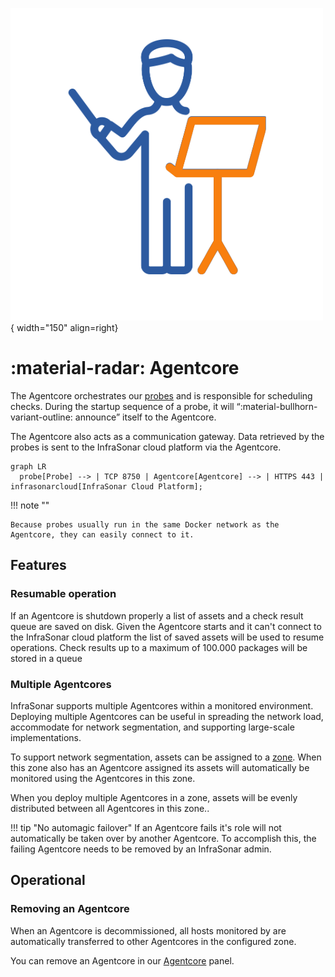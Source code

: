 ![Agentcore](../../images/application_agentcore.png){ width="150" align=right}

# :material-radar: Agentcore

The Agentcore orchestrates our [probes](../index.md) and is responsible for scheduling checks.
During the startup sequence of a probe, it will “:material-bullhorn-variant-outline: announce” itself to the Agentcore.

The Agentcore also acts as a communication gateway. Data retrieved by the probes is sent to the InfraSonar cloud platform via the Agentcore.

``` mermaid
graph LR
  probe[Probe] --> | TCP 8750 | Agentcore[Agentcore] --> | HTTPS 443 | infrasonarcloud[InfraSonar Cloud Platform];
```

!!! note ""

    Because probes usually run in the same Docker network as the Agentcore, they can easily connect to it.

## Features

### Resumable operation

If an Agentcore is shutdown properly a list of assets and a check result queue are saved on disk.
Given the Agentcore starts and it can't connect to the InfraSonar cloud platform the list of saved assets will be used to resume operations.
Check results up to a maximum of 100.000 packages will be stored in a queue

### Multiple Agentcores

InfraSonar supports multiple Agentcores within a monitored environment. Deploying multiple Agentcores can be useful in spreading the network load, accommodate for network segmentation, and supporting large-scale implementations.

To support network segmentation, assets can be assigned to a [zone](../../application/zones.md). When this zone also has an Agentcore assigned its assets will automatically be monitored using the Agentcores in this zone.

When you deploy multiple Agentcores in a zone, assets will be evenly distributed between all Agentcores in this zone..

!!! tip "No automagic failover"
    If an Agentcore fails it's role will not automatically be taken over by another Agentcore. To accomplish this, the failing Agentcore needs to be removed by an InfraSonar admin.

## Operational

### Removing an Agentcore

When an Agentcore is decommissioned, all hosts monitored by are automatically transferred to other Agentcores in the configured zone.

You can remove an Agentcore in our [Agentcore](../../application/agentcores.md) panel.